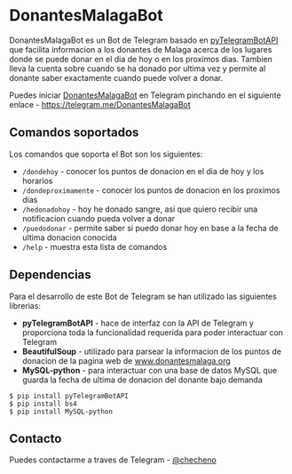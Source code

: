 # DonantesMalagaBot

DonantesMalagaBot es un Bot de Telegram basado en [pyTelegramBotAPI](https://github.com/eternnoir/pyTelegramBotAPI) que facilita informacion a los donantes de Malaga acerca de los lugares donde se puede donar en el dia de hoy o en los proximos dias. Tambien lleva la cuenta sobre cuando se ha donado por ultima vez y permite al donante saber exactamente cuando puede volver a donar.

Puedes iniciar [DonantesMalagaBot](https://telegram.me/DonantesMalagaBot) en Telegram pinchando en el siguiente enlace - https://telegram.me/DonantesMalagaBot

## Comandos soportados

Los comandos que soporta el Bot son los siguientes:

- `/dondehoy` - conocer los puntos de donacion en el dia de hoy y los horarios
- `/dondeproximamente` - conocer los puntos de donacion en los proximos dias
- `/hedonadohoy` - hoy he donado sangre, asi que quiero recibir una notificacion cuando pueda volver a donar
- `/puedodonar` - permite saber si puedo donar hoy en base a la fecha de ultima donacion conocida
- `/help` - muestra esta lista de comandos

## Dependencias

Para el desarrollo de este Bot de Telegram se han utilizado las siguientes librerias:

- **pyTelegramBotAPI** - hace de interfaz con la API de Telegram y proporciona toda la funcionalidad requerida para poder interactuar con Telegram
- **BeautifulSoup** - utilizado para parsear la informacion de los puntos de donacion de la pagina web de www.donantesmalaga.org
- **MySQL-python** - para interactuar con una base de datos MySQL que guarda la fecha de ultima de donacion del donante bajo demanda

```
$ pip install pyTelegramBotAPI
$ pip install bs4
$ pip install MySQL-python
```

## Contacto

Puedes contactarme a traves de Telegram - [@checheno](https://telegram.me/checheno)

